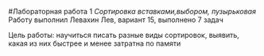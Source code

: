 #Лабораторная работа 1
*Сортировка вставками,выбором, пузырьковая*
Работу выполнил Левахин Лев, вариант 15, выполнено 7 задач

Цель работы: научиться писать разные виды сортировок, выявить, какая из них быстрее и менее затратна по памяти
